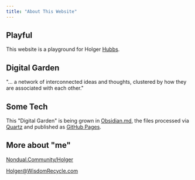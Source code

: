 ```yaml
---
title: "About This Website"
---
```


## Playful
This website is a playground for Holger [Hubbs](http://hub-bs.com).


## Digital Garden
"... a network of interconnected ideas and thoughts, clustered by how they are associated with each other."


## Some Tech
This "Digital Garden" is being grown in [Obsidian.md](http://Obsidian.md), the files processed via [Quartz](https://github.com/jackyzha0/quartz) and published as [GitHub Pages](https://pages.github.com/). 


## More about "me"
[Nondual.Community/Holger](http://Nondual.Community/Holger)

[Holger@WisdomRecycle.com](mailto:Holger@WisdomRecycle.com)  
